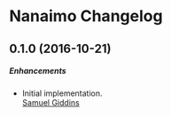 # Nanaimo Changelog

## 0.1.0 (2016-10-21)

##### Enhancements

* Initial implementation.  
  [Samuel Giddins](https://github.com/segiddins)
